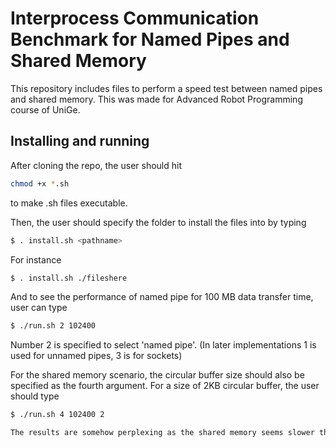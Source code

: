 Interprocess Communication Benchmark for Named Pipes and Shared Memory
=====================
This repository includes files to perform a speed test between named pipes and shared memory.
This was made for Advanced Robot Programming course of UniGe.

Installing and running
----------------------
After cloning the repo, the user should hit
```bash
chmod +x *.sh
```
to make .sh files executable. 

Then, the user should specify the folder to install the files into by typing
```bash
$ . install.sh <pathname>
```
For instance
```bash
$ . install.sh ./fileshere
```

And to see the performance of named pipe for 100 MB data transfer time, user can type 
```bash
$ ./run.sh 2 102400
```
Number 2 is specified to select 'named pipe'. (In later implementations 1 is used for unnamed pipes, 3 is for sockets)

For the shared memory scenario, the circular buffer size should also be specified as the fourth argument. For a size of 2KB circular buffer, the user should type 
```bash
$ ./run.sh 4 102400 2

The results are somehow perplexing as the shared memory seems slower than the named pipe. In reality, it should be the other way around. The investigation is still going on.
